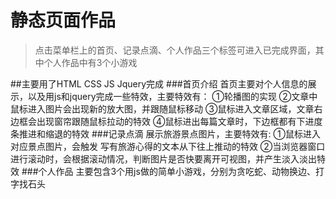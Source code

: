 # 静态页面作品
>点击菜单栏上的首页、记录点滴、个人作品三个标签可进入已完成界面，其中个人作品中有3个小游戏

##主要用了HTML CSS JS Jquery完成
###首页介绍
首页主要对个人信息的展示，以及用js和jquery完成一些特效，主要特效有：
    ①轮播图的实现
    ②文章中鼠标进入图片会出现新的放大图，并跟随鼠标移动
    ③鼠标进入文章区域，文章右边框会出现窗帘跟随鼠标拉动的特效
    ④鼠标进出每篇文章时，下边框都有下进度条推进和缩退的特效
###记录点滴
展示旅游景点图片，主要特效有:
    ①鼠标进入对应景点图片，会触发 写有旅游心得的文本从下往上推动的特效
    ②当浏览器窗口进行滚动时，会根据滚动情况，判断图片是否快要离开可视图，并产生淡入淡出特效
###个人作品
主要包含3个用js做的简单小游戏，分别为贪吃蛇、动物换边、打字找石头

